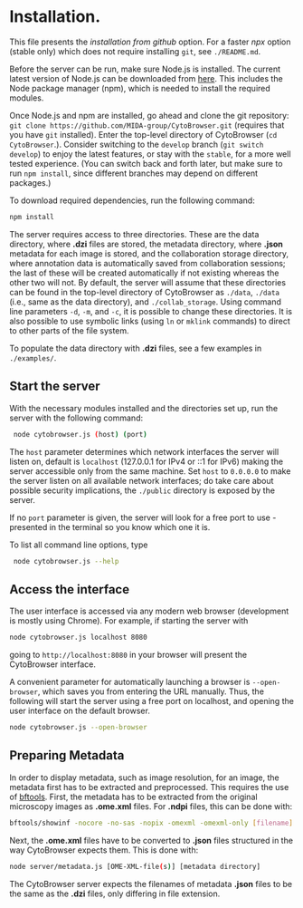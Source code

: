 # Installation.

This file presents the *installation from github* option. For a faster *npx* option (stable only) which does not require installing `git`, see `./README.md`.

Before the server can be run, make sure Node.js is installed. The current latest version of Node.js can be downloaded from [here](https://nodejs.org/en/download/). This includes the Node package manager (npm), which is needed to install the required modules. 

Once Node.js and npm are installed, go ahead and clone the git repository: `git clone https://github.com/MIDA-group/CytoBrowser.git` (requires that you have `git` installed).
Enter the top-level directory of CytoBrowser (`cd CytoBrowser`.).
Consider switching to the `develop` branch (`git switch develop`) to enjoy the latest features, or stay with the `stable`, for a more well tested experience. (You can switch back and forth later, but make sure to run `npm install`, since different branches may depend on different packages.) 

To download required dependencies, run the following command:
```bash
npm install
```

The server requires access to three directories. These are the data directory, where **.dzi** files are stored, the metadata directory, where **.json** metadata for each image is stored, and the collaboration storage directory, where annotation data is automatically saved from collaboration sessions; the last of these will be created automatically if not existing whereas the other two will not. 
By default, the server will assume that these directories can be found in the top-level directory of CytoBrowser as `./data`, `./data` (i.e., same as the data directory), and `./collab_storage`. 
Using command line parameters `-d`, `-m`, and `-c`, it is possible to change these directories. It is also possible to use symbolic links (using `ln` or `mklink` commands) to direct to other parts of the file system.

To populate the data directory with **.dzi** files, see a few examples in `./examples/`.


## Start the server
With the necessary modules installed and the directories set up, run the server with the following command:

```bash
 node cytobrowser.js (host) (port) 
```

The `host` parameter determines which network interfaces the server will listen on, default is `localhost` (127.0.0.1 for IPv4 or ::1 for IPv6) making the server accessible only from the same machine. Set `host` to `0.0.0.0` to make the server listen on all available network interfaces; do take care about possible security implications, the `./public` directory is exposed by the server.

If no `port` parameter is given, the server will look for a free port to use - presented in the terminal so you know which one it is.

To list all command line options, type
```bash
 node cytobrowser.js --help 
```

## Access the interface

The user interface is accessed via any modern web browser (development is mostly using Chrome).
For example, if starting the server with 
```bash
node cytobrowser.js localhost 8080
```
going to `http://localhost:8080` in your browser will present the CytoBrowser interface.

A convenient parameter for automatically launching a browser is `--open-browser`, which saves you from entering the URL manually.
Thus, the following will start the server using a free port on localhost, and opening the user interface on the default browser. 
```bash
node cytobrowser.js --open-browser
```


## Preparing Metadata

In order to display metadata, such as image resolution, for an image, the metadata first has to be extracted and preprocessed. This requires the use of [bftools](https://docs.openmicroscopy.org/bio-formats/latest/users/comlinetools/index.html). First, the metadata has to be extracted from the original microscopy images as **.ome.xml** files. For **.ndpi** files, this can be done with:

```bash
bftools/showinf -nocore -no-sas -nopix -omexml -omexml-only [filename].ndpi > [filename].ome.xml
```

Next, the **.ome.xml** files have to be converted to **.json** files structured in the way CytoBrowser expects them.
This is done with:
```bash
node server/metadata.js [OME-XML-file(s)] [metadata directory]
```

The CytoBrowser server expects the filenames of metadata **.json** files to be the same as the **.dzi** files, only differing in file extension.

